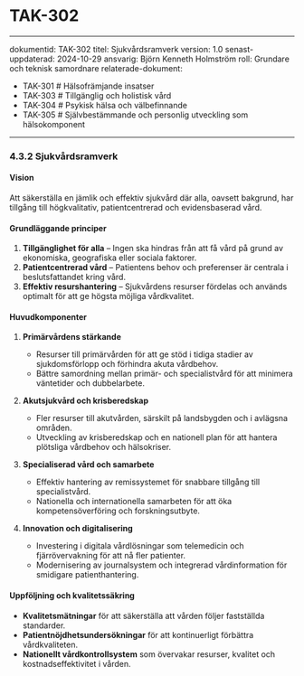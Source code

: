 # TAK-302
---
dokumentid: TAK-302
titel: Sjukvårdsramverk
version: 1.0
senast-uppdaterad: 2024-10-29
ansvarig: Björn Kenneth Holmström
roll: Grundare och teknisk samordnare
relaterade-dokument:
  - TAK-301 # Hälsofrämjande insatser
  - TAK-303 # Tillgänglig och holistisk vård
  - TAK-304 # Psykisk hälsa och välbefinnande
  - TAK-305 # Självbestämmande och personlig utveckling som hälsokomponent
---

### **4.3.2 Sjukvårdsramverk**

#### Vision
Att säkerställa en jämlik och effektiv sjukvård där alla, oavsett bakgrund, har tillgång till högkvalitativ, patientcentrerad och evidensbaserad vård.

#### Grundläggande principer
1. **Tillgänglighet för alla** – Ingen ska hindras från att få vård på grund av ekonomiska, geografiska eller sociala faktorer.
2. **Patientcentrerad vård** – Patientens behov och preferenser är centrala i beslutsfattandet kring vård.
3. **Effektiv resurshantering** – Sjukvårdens resurser fördelas och används optimalt för att ge högsta möjliga vårdkvalitet.

#### Huvudkomponenter
1. **Primärvårdens stärkande**
   - Resurser till primärvården för att ge stöd i tidiga stadier av sjukdomsförlopp och förhindra akuta vårdbehov.
   - Bättre samordning mellan primär- och specialistvård för att minimera väntetider och dubbelarbete.
   
2. **Akutsjukvård och krisberedskap**
   - Fler resurser till akutvården, särskilt på landsbygden och i avlägsna områden.
   - Utveckling av krisberedskap och en nationell plan för att hantera plötsliga vårdbehov och hälsokriser.

3. **Specialiserad vård och samarbete**
   - Effektiv hantering av remissystemet för snabbare tillgång till specialistvård.
   - Nationella och internationella samarbeten för att öka kompetensöverföring och forskningsutbyte.

4. **Innovation och digitalisering**
   - Investering i digitala vårdlösningar som telemedicin och fjärrövervakning för att nå fler patienter.
   - Modernisering av journalsystem och integrerad vårdinformation för smidigare patienthantering.

#### Uppföljning och kvalitetssäkring
- **Kvalitetsmätningar** för att säkerställa att vården följer fastställda standarder.
- **Patientnöjdhetsundersökningar** för att kontinuerligt förbättra vårdkvaliteten.
- **Nationellt vårdkontrollsystem** som övervakar resurser, kvalitet och kostnadseffektivitet i vården.

